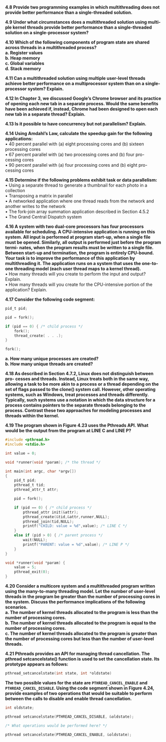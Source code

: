 **4.8 Provide two programming examples in which multithreading does not provide better performance than a single-threaded solution.**  

**4.9 Under what circumstances does a multithreaded solution using multi- ple kernel threads provide better performance than a single-threaded solution on a single-processor system?**  

**4.10 Which of the following components of program state are shared across threads in a multithreaded process?**  
**a. Register values**  
**b. Heap memory**  
**c. Global variables**  
**d. Stack memory**  

**4.11 Can a multithreaded solution using multiple user-level threads achieve better performance on a multiprocessor system than on a single-processor system? Explain.**  

**4.12 In Chapter 3, we discussed Google’s Chrome browser and its practice of opening each new tab in a separate process. Would the same benefits have been achieved if, instead, Chrome had been designed to open each new tab in a separate thread? Explain.**  

**4.13 Is it possible to have concurrency but not parallelism? Explain.**  

**4.14 Using Amdahl’s Law, calculate the speedup gain for the following applications:**  
• 40 percent parallel with (a) eight processing cores and (b) sixteen processing cores  
• 67 percent parallel with (a) two processing cores and (b) four pro- cessing cores  
• 90 percent parallel with (a) four processing cores and (b) eight pro- cessing cores  

**4.15 Determine if the following problems exhibit task or data parallelism:**  
• Using a separate thread to generate a thumbnail for each photo in a collection  
• Transposing a matrix in parallel  
• A networked application where one thread reads from the network and another writes to the network  
• The fork-join array summation application described in Section 4.5.2  
• The Grand Central Dispatch system  

**4.16 A system with two dual-core processors has four processors available for scheduling. A CPU-intensive application is running on this system. All input is performed at program start-up, when a single file must be opened. Similarly, all output is performed just before the program termi- nates, when the program results must be written to a single file. Between start-up and termination, the program is entirely CPU-bound. Your task is to improve the performance of this application by multithreading it. The application runs on a system that uses the one-to-one threading model (each user thread maps to a kernel thread).**  
• How many threads will you create to perform the input and output? Explain.  
• How many threads will you create for the CPU-intensive portion of the application? Explain.  

**4.17 Consider the following code segment:**  
```C
pid_t pid;

pid = fork();

if (pid == 0) { /* child process */
    fork();
    thread_create( . . .);
}

fork();
```
**a. How many unique processes are created?**  
**b. How many unique threads are created?**  

**4.18 As described in Section 4.7.2, Linux does not distinguish between pro- cesses and threads. Instead, Linux treats both in the same way, allowing a task to be more akin to a process or a thread depending on the set of flags passed to the clone() system call. However, other operating systems, such as Windows, treat processes and threads differently. Typically, such systems use a notation in which the data structure for a process contains pointers to the separate threads belonging to the process. Contrast these two approaches for modeling processes and threads within the kernel.**  

**4.19 The program shown in Figure 4.23 uses the Pthreads API. What would be the output from the program at LINE C and LINE P?**  

```C
#include <pthread.h> 
#include <stdio.h>

int value = 0;

void *runner(void *param); /* the thread */

int main(int argc, char *argv[])
{
    pid_t pid;
    pthread_t tid; 
    pthread_attr_t attr;

    pid = fork();

    if (pid == 0) { /* child process */ 
        pthread_attr init(&attr);
        pthread_create(&tid,&attr,runner,NULL); 
        pthread_join(tid,NULL);
        printf("CHILD: value = %d",value); /* LINE C */
    }
    else if (pid > 0) { /* parent process */
        wait(NULL);
        printf("PARENT: value = %d",value); /* LINE P */
    }
}

void *runner(void *param) { 
    value = 5;
    pthread_exit(0);
}
```
**4.20 Consider a multicore system and a multithreaded program written using the many-to-many threading model. Let the number of user-level threads in the program be greater than the number of processing cores in the system. Discuss the performance implications of the following scenarios.**  
**a. The number of kernel threads allocated to the program is less than the number of processing cores.**  
**b. The number of kernel threads allocated to the program is equal to the number of processing cores.**  
**c. The number of kernel threads allocated to the program is greater than the number of processing cores but less than the number of user-level threads.**  

**4.21 Pthreads provides an API for managing thread cancellation. The pthread setcancelstate() function is used to set the cancellation state. Its prototype appears as follows:**  
```C
pthread_setcancelstate(int state, int *oldstate)
```
**The two possible values for the state are `PTHREAD_CANCEL_ENABLE` and `PTHREAD_CANCEL_DISABLE`.
Using the code segment shown in Figure 4.24, provide examples of two operations that would be suitable to perform between the calls to disable and enable thread cancellation.**  
```C
int oldstate;

pthread setcancelstate(PTHREAD_CANCEL_DISABLE, &oldstate); 

/* What operations would be performed here? */

pthread setcancelstate(PTHREAD_CANCEL_ENABLE, &oldstate);
```